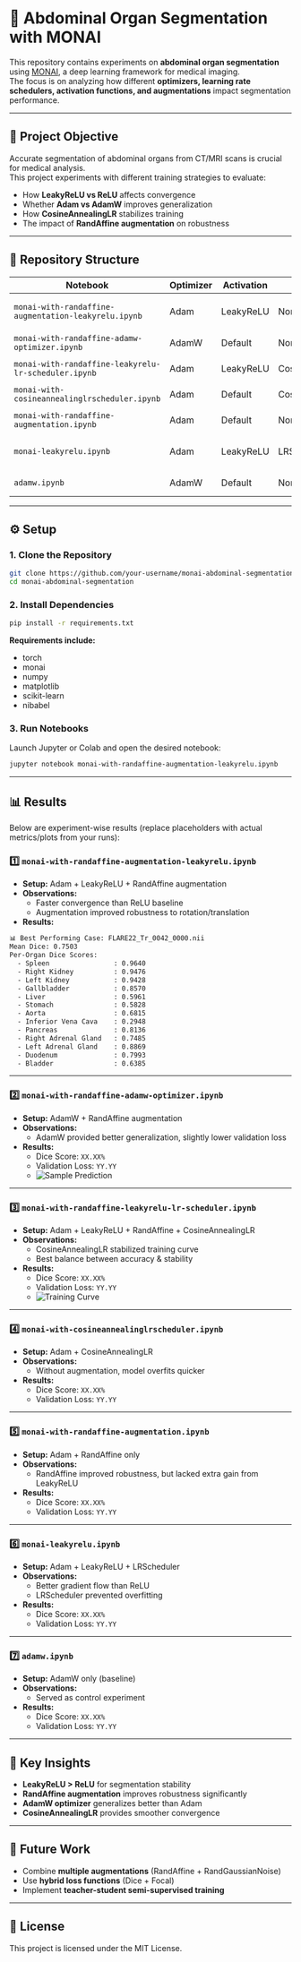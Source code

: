 # 🧠 Abdominal Organ Segmentation with MONAI  

This repository contains experiments on **abdominal organ segmentation** using [MONAI](https://monai.io/), a deep learning framework for medical imaging.  
The focus is on analyzing how different **optimizers, learning rate schedulers, activation functions, and augmentations** impact segmentation performance.  

---

## 📌 Project Objective  
Accurate segmentation of abdominal organs from CT/MRI scans is crucial for medical analysis.  
This project experiments with different training strategies to evaluate:  
- How **LeakyReLU vs ReLU** affects convergence  
- Whether **Adam vs AdamW** improves generalization  
- How **CosineAnnealingLR** stabilizes training  
- The impact of **RandAffine augmentation** on robustness  

---

## 📂 Repository Structure  

| Notebook | Optimizer | Activation | Scheduler | Augmentation | Key Focus |
|----------|-----------|------------|-----------|--------------|-----------|
| `monai-with-randaffine-augmentation-leakyrelu.ipynb` | Adam | LeakyReLU | None | RandAffine | Effect of augmentation + LeakyReLU |
| `monai-with-randaffine-adamw-optimizer.ipynb` | AdamW | Default | None | RandAffine | AdamW + augmentation |
| `monai-with-randaffine-leakyrelu-lr-scheduler.ipynb` | Adam | LeakyReLU | CosineAnnealingLR | RandAffine | Scheduler + Augmentation |
| `monai-with-cosineannealinglrscheduler.ipynb` | Adam | Default | CosineAnnealingLR | None | Pure LR scheduler |
| `monai-with-randaffine-augmentation.ipynb` | Adam | Default | None | RandAffine | Only augmentation |
| `monai-leakyrelu.ipynb` | Adam | LeakyReLU | LRScheduler | None | Pure activation comparison |
| `adamw.ipynb` | AdamW | Default | None | None | Optimizer baseline |

---

## ⚙️ Setup  

### 1. Clone the Repository
```bash
git clone https://github.com/your-username/monai-abdominal-segmentation.git
cd monai-abdominal-segmentation
```

### 2. Install Dependencies  
```bash
pip install -r requirements.txt
```

**Requirements include:**  
- torch  
- monai  
- numpy  
- matplotlib  
- scikit-learn  
- nibabel  

### 3. Run Notebooks  
Launch Jupyter or Colab and open the desired notebook:  
```bash
jupyter notebook monai-with-randaffine-augmentation-leakyrelu.ipynb
```

---

## 📊 Results  

Below are experiment-wise results (replace placeholders with actual metrics/plots from your runs):  

### 1️⃣ `monai-with-randaffine-augmentation-leakyrelu.ipynb`  
- **Setup:** Adam + LeakyReLU + RandAffine augmentation  
- **Observations:**  
  - Faster convergence than ReLU baseline  
  - Augmentation improved robustness to rotation/translation  
- **Results:**  
```bash
📊 Best Performing Case: FLARE22_Tr_0042_0000.nii
Mean Dice: 0.7503
Per-Organ Dice Scores:
  - Spleen                : 0.9640
  - Right Kidney          : 0.9476
  - Left Kidney           : 0.9428
  - Gallbladder           : 0.8570
  - Liver                 : 0.5961
  - Stomach               : 0.5828
  - Aorta                 : 0.6815
  - Inferior Vena Cava    : 0.2948
  - Pancreas              : 0.8136
  - Right Adrenal Gland   : 0.7485
  - Left Adrenal Gland    : 0.8869
  - Duodenum              : 0.7993
  - Bladder               : 0.6385
``` 

---

### 2️⃣ `monai-with-randaffine-adamw-optimizer.ipynb`  
- **Setup:** AdamW + RandAffine augmentation  
- **Observations:**  
  - AdamW provided better generalization, slightly lower validation loss  
- **Results:**  
  - Dice Score: `XX.XX%`  
  - Validation Loss: `YY.YY`  
  - ![Sample Prediction](results/randaffine-adamw.png)  

---

### 3️⃣ `monai-with-randaffine-leakyrelu-lr-scheduler.ipynb`  
- **Setup:** Adam + LeakyReLU + RandAffine + CosineAnnealingLR  
- **Observations:**  
  - CosineAnnealingLR stabilized training curve  
  - Best balance between accuracy & stability  
- **Results:**  
  - Dice Score: `XX.XX%`  
  - Validation Loss: `YY.YY`  
  - ![Training Curve](results/scheduler-curve.png)  

---

### 4️⃣ `monai-with-cosineannealinglrscheduler.ipynb`  
- **Setup:** Adam + CosineAnnealingLR  
- **Observations:**  
  - Without augmentation, model overfits quicker  
- **Results:**  
  - Dice Score: `XX.XX%`  
  - Validation Loss: `YY.YY`  

---

### 5️⃣ `monai-with-randaffine-augmentation.ipynb`  
- **Setup:** Adam + RandAffine only  
- **Observations:**  
  - RandAffine improved robustness, but lacked extra gain from LeakyReLU  
- **Results:**  
  - Dice Score: `XX.XX%`  
  - Validation Loss: `YY.YY`  

---

### 6️⃣ `monai-leakyrelu.ipynb`  
- **Setup:** Adam + LeakyReLU + LRScheduler  
- **Observations:**  
  - Better gradient flow than ReLU  
  - LRScheduler prevented overfitting  
- **Results:**  
  - Dice Score: `XX.XX%`  
  - Validation Loss: `YY.YY`  

---

### 7️⃣ `adamw.ipynb`  
- **Setup:** AdamW only (baseline)  
- **Observations:**  
  - Served as control experiment  
- **Results:**  
  - Dice Score: `XX.XX%`  
  - Validation Loss: `YY.YY`  

---

## 📌 Key Insights  
- **LeakyReLU > ReLU** for segmentation stability  
- **RandAffine augmentation** improves robustness significantly  
- **AdamW optimizer** generalizes better than Adam  
- **CosineAnnealingLR** provides smoother convergence  

---

## 📝 Future Work  
- Combine **multiple augmentations** (RandAffine + RandGaussianNoise)  
- Use **hybrid loss functions** (Dice + Focal)  
- Implement **teacher-student semi-supervised training**  

---

## 📜 License  
This project is licensed under the MIT License.  
